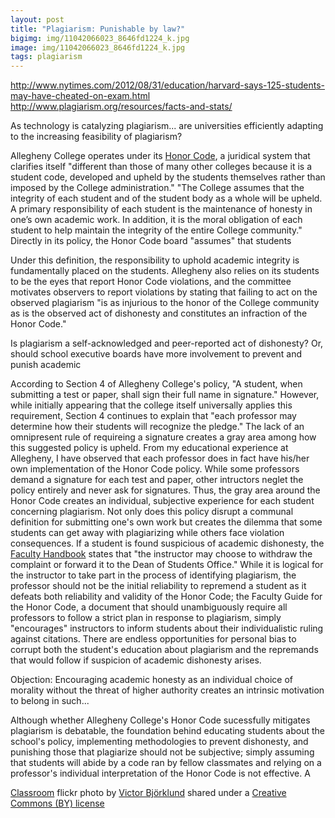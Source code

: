 ```yaml
---
layout: post
title: "Plagiarism: Punishable by law?"
bigimg: img/11042066023_8646fd1224_k.jpg 	
image: img/11042066023_8646fd1224_k.jpg 	
tags: plagiarism
---
```

http://www.nytimes.com/2012/08/31/education/harvard-says-125-students-may-have-cheated-on-exam.html
http://www.plagiarism.org/resources/facts-and-stats/

As technology is catalyzing plagiarism... are universities efficiently adapting to the increasing feasibility of plagiarism?

Allegheny College operates under its [Honor Code](http://sites.allegheny.edu/deanofstudents/student-conduct-system/academic-conduct/honor-code/), a juridical system that clarifies itself "different than those of many other colleges because it is a student code, developed and upheld by the students themselves rather than imposed by the College administration."
"The College assumes that the integrity of each student and of the student body as a whole will be upheld. A primary responsibility of each student is the maintenance of honesty in one’s own academic work. In addition, it is the moral obligation of each student to help maintain the integrity of the entire College community." Directly in its policy, the Honor Code board "assumes" that students 

Under this definition, the responsibility to uphold academic integrity is fundamentally placed on the students.
Allegheny also relies on its students to be the eyes that report Honor Code violations, and the committee motivates observers to report violations by stating that failing to act on the observed plagiarism "is as injurious to the honor of the College community as is the observed act of dishonesty and constitutes an infraction of the Honor Code." 

Is plagiarism a self-acknowledged and peer-reported act of dishonesty? Or, should school executive boards have more involvement to prevent and punish academic 

According to Section 4 of Allegheny College's policy, "A student, when submitting a test or paper, shall sign their full name in signature." However, while initially appearing that the college itself universally applies this requirement, Section 4 continues to explain that "each professor may determine how their students will recognize the pledge." The lack of an omnipresent rule of requireing a signature creates a gray area among how this suggested policy is upheld. From my educational experience at Allegheny, I have observed that each professor does in fact have his/her own implementation of the Honor Code policy. While some professors demand a signature for each test and paper, other intructors neglet the policy entirely and never ask for signatures. Thus, the gray area around the Honor Code creates an individual, subjective experience for each student concerning plagiarism. Not only does this policy disrupt a communal definition for submitting one's own work but creates the dilemma that some students can get away with plagiarizing while others face violation consequences. If a student is found suspicious of academic dishonesty, the [Faculty Handbook](http://sites.allegheny.edu/deanofstudents/faculty-guide-to-the-honor-code/) states that "the instructor may choose to withdraw the complaint or forward it to the Dean of Students Office." While it is logical for the instructor to take part in the process of identifying plagiarism, the professor should not be the initial reliability to repremend a student as it defeats both reliability and validity of the Honor Code; the Faculty Guide for the Honor Code, a document that should unambiguously require all professors to follow a strict plan in response to plagiarism, simply "encourages" instructors to inform students about their individualistic ruling against citations. There are endless opportunities for personal bias to corrupt both the student's education about plagiarism and the repremands that would follow if suspicion of academic dishonesty arises.

Objection: Encouraging academic honesty as an individual choice of morality without the threat of higher authority creates an intrinsic motivation to belong in such... 

Although whether Allegheny College's Honor Code sucessfully mitigates plagiarism is debatable, the foundation behind educating students about the school's policy, implementing methodologies to prevent dishonesty, and punishing those that plagiarize should not be subjective; simply assuming that students will abide by a code ran by fellow classmates and relying on a professor's individual interpretation of the Honor Code is not effective. A


<a title="Classroom" href="https://flickr.com/photos/victorbjorklund/11042066023">Classroom</a> flickr photo by <a href="https://flickr.com/people/victorbjorklund">Victor Björklund</a> shared under a <a href="https://creativecommons.org/licenses/by/2.0/">Creative Commons (BY) license</a> </small>

